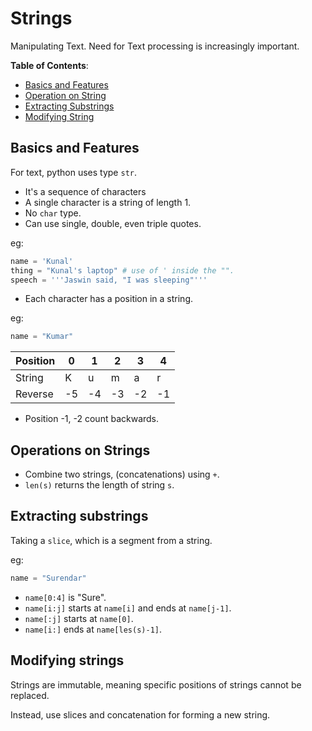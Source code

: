 # Strings

Manipulating Text. Need for Text processing is increasingly important.

**Table of Contents**:

-   [Basics and Features](#basics-and-features)
-   [Operation on String](#operations-on-strings)
-   [Extracting Substrings](#extracting-substrings)
-   [Modifying String](#modifying-strings)

## Basics and Features

For text, python uses type `str`.

-   It's a sequence of characters
-   A single character is a string of length 1.
-   No `char` type.
-   Can use single, double, even triple quotes.

eg:

```python
name = 'Kunal'
thing = "Kunal's laptop" # use of ' inside the "".
speech = '''Jaswin said, "I was sleeping"'''
```

-   Each character has a position in a string.

eg:

```python
name = "Kumar"
```

| Position | 0   | 1   | 2   | 3   | 4   |
| -------- | --- | --- | --- | --- | --- |
| String   | K   | u   | m   | a   | r   |
| Reverse  | -5  | -4  | -3  | -2  | -1  |

-   Position -1, -2 count backwards.

## Operations on Strings

-   Combine two strings, (concatenations) using `+`.
-   `len(s)` returns the length of string `s`.

## Extracting substrings

Taking a `slice`, which is a segment from a string.

eg:

```python
name = "Surendar"
```

-   `name[0:4]` is "Sure".
-   `name[i:j]` starts at `name[i]` and ends at `name[j-1]`.
-   `name[:j]` starts at `name[0]`.
-   `name[i:]` ends at `name[les(s)-1]`.

## Modifying strings

Strings are immutable, meaning specific positions of strings cannot be replaced.

Instead, use slices and concatenation for forming a new string.
